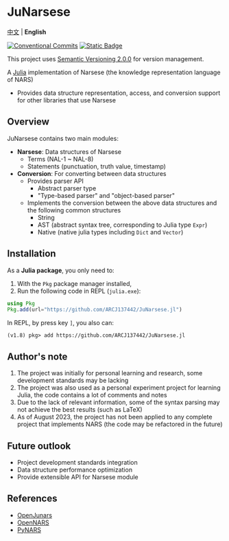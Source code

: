 # JuNarsese

[中文](https://github.com/ARCJ137442/JuNarsese.jl/blob/main/README.md) | **English**

[![Conventional Commits](https://img.shields.io/badge/Conventional%20Commits-1.0.0-%23FE5196?logo=conventionalcommits&logoColor=white)](https://conventionalcommits.org)
[![Static Badge](https://img.shields.io/badge/julia-package?logo=julia&label=1.8%2B)](https://julialang.org/)

This project uses [Semantic Versioning 2.0.0](https://semver.org/) for version management.

A [Julia](https://github.com/JuliaLang/julia) implementation of Narsese (the knowledge representation language of NARS)

- Provides data structure representation, access, and conversion support for other libraries that use Narsese

## Overview

JuNarsese contains two main modules:

- **Narsese**: Data structures of Narsese
  - Terms (NAL-1 ~ NAL-8)
  - Statements (punctuation, truth value, timestamp)
- **Conversion**: For converting between data structures
  - Provides parser API
    - Abstract parser type
    - "Type-based parser" and "object-based parser"
  - Implements the conversion between the above data structures and the following common structures
    - String
    - AST (abstract syntax tree, corresponding to Julia type `Expr`)
    - Native (native julia types including `Dict` and `Vector`)

## Installation

As a **Julia package**, you only need to:

1. With the `Pkg` package manager installed,
2. Run the following code in REPL (`julia.exe`):

```julia
using Pkg
Pkg.add(url="https://github.com/ARCJ137442/JuNarsese.jl")
```

In REPL, by press key `]`, you also can:

```REPL
(v1.8) pkg> add https://github.com/ARCJ137442/JuNarsese.jl
```

## Author's note

1. The project was initially for personal learning and research, some development standards may be lacking
2. The project was also used as a personal experiment project for learning Julia, the code contains a lot of comments and notes
3. Due to the lack of relevant information, some of the syntax parsing may not achieve the best results (such as LaTeX)
4. As of August 2023, the project has not been applied to any complete project that implements NARS (the code may be refactored in the future)

## Future outlook

- Project development standards integration
- Data structure performance optimization
- Provide extensible API for Narsese module

## References

- [OpenJunars](https://github.com/AIxer/OpenJunars)
- [OpenNARS](https://github.com/opennars/opennars)
- [PyNARS](https://github.com/bowen-xu/PyNARS)
